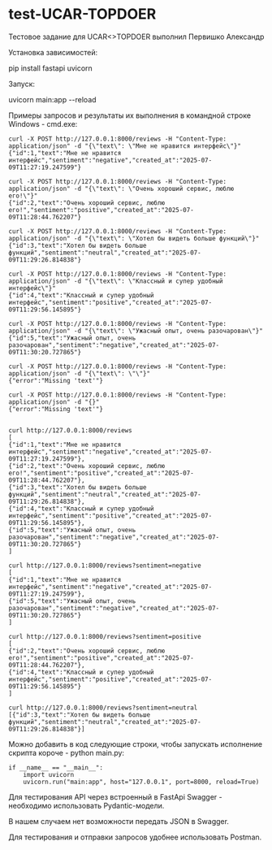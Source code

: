 # test-UCAR-TOPDOER
Тестовое задание для UCAR&lt;>TOPDOER выполнил Первишко Александр

Установка зависимостей:

pip install fastapi uvicorn

Запуск:

uvicorn main:app --reload

Примеры запросов и результаты их выполнения в командной строке Windows - cmd.exe:

```
curl -X POST http://127.0.0.1:8000/reviews -H "Content-Type: application/json" -d "{\"text\": \"Мне не нравится интерфейс\"}"
{"id":1,"text":"Мне не нравится интерфейс","sentiment":"negative","created_at":"2025-07-09T11:27:19.247599"}

curl -X POST http://127.0.0.1:8000/reviews -H "Content-Type: application/json" -d "{\"text\": \"Очень хороший сервис, люблю его!\"}"
{"id":2,"text":"Очень хороший сервис, люблю его!","sentiment":"positive","created_at":"2025-07-09T11:28:44.762207"}

curl -X POST http://127.0.0.1:8000/reviews -H "Content-Type: application/json" -d "{\"text\": \"Хотел бы видеть больше функций\"}"
{"id":3,"text":"Хотел бы видеть больше функций","sentiment":"neutral","created_at":"2025-07-09T11:29:26.814838"}

curl -X POST http://127.0.0.1:8000/reviews -H "Content-Type: application/json" -d "{\"text\": \"Классный и супер удобный интерфейс\"}"
{"id":4,"text":"Классный и супер удобный интерфейс","sentiment":"positive","created_at":"2025-07-09T11:29:56.145895"}

curl -X POST http://127.0.0.1:8000/reviews -H "Content-Type: application/json" -d "{\"text\": \"Ужасный опыт, очень разочарован\"}"
{"id":5,"text":"Ужасный опыт, очень разочарован","sentiment":"negative","created_at":"2025-07-09T11:30:20.727865"}

curl -X POST http://127.0.0.1:8000/reviews -H "Content-Type: application/json" -d "{\"text\": \"\"}"
{"error":"Missing 'text'"}

curl -X POST http://127.0.0.1:8000/reviews -H "Content-Type: application/json" -d "{}"
{"error":"Missing 'text'"}


curl http://127.0.0.1:8000/reviews
[
{"id":1,"text":"Мне не нравится интерфейс","sentiment":"negative","created_at":"2025-07-09T11:27:19.247599"},
{"id":2,"text":"Очень хороший сервис, люблю его!","sentiment":"positive","created_at":"2025-07-09T11:28:44.762207"},
{"id":3,"text":"Хотел бы видеть больше функций","sentiment":"neutral","created_at":"2025-07-09T11:29:26.814838"},
{"id":4,"text":"Классный и супер удобный интерфейс","sentiment":"positive","created_at":"2025-07-09T11:29:56.145895"},
{"id":5,"text":"Ужасный опыт, очень разочарован","sentiment":"negative","created_at":"2025-07-09T11:30:20.727865"}
]

curl http://127.0.0.1:8000/reviews?sentiment=negative
[
{"id":1,"text":"Мне не нравится интерфейс","sentiment":"negative","created_at":"2025-07-09T11:27:19.247599"},
{"id":5,"text":"Ужасный опыт, очень разочарован","sentiment":"negative","created_at":"2025-07-09T11:30:20.727865"}
]

curl http://127.0.0.1:8000/reviews?sentiment=positive
[
{"id":2,"text":"Очень хороший сервис, люблю его!","sentiment":"positive","created_at":"2025-07-09T11:28:44.762207"},
{"id":4,"text":"Классный и супер удобный интерфейс","sentiment":"positive","created_at":"2025-07-09T11:29:56.145895"}
]

curl http://127.0.0.1:8000/reviews?sentiment=neutral
[{"id":3,"text":"Хотел бы видеть больше функций","sentiment":"neutral","created_at":"2025-07-09T11:29:26.814838"}]
```


Можно добавить в код следующие строки, чтобы запускать исполнение скрипта короче - python main.py:

```
if __name__ == "__main__":
    import uvicorn
    uvicorn.run("main:app", host="127.0.0.1", port=8000, reload=True)
```

Для тестирования API через встроенный в FastApi Swagger - необходимо использовать Pydantic-модели.

В нашем случаем нет возможности передать JSON в Swagger. 

Для тестирования и отправки запросов удобнее использовать Postman.
